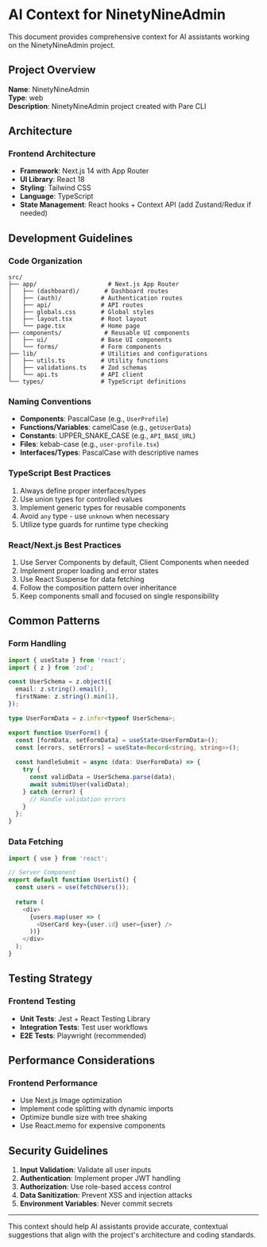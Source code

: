 # AI Context for NinetyNineAdmin

This document provides comprehensive context for AI assistants working on the NinetyNineAdmin project.

## Project Overview

**Name**: NinetyNineAdmin  
**Type**: web  
**Description**: NinetyNineAdmin project created with Pare CLI

## Architecture

### Frontend Architecture
- **Framework**: Next.js 14 with App Router
- **UI Library**: React 18
- **Styling**: Tailwind CSS
- **Language**: TypeScript
- **State Management**: React hooks + Context API (add Zustand/Redux if needed)





## Development Guidelines

### Code Organization
```
src/
├── app/                    # Next.js App Router
│   ├── (dashboard)/       # Dashboard routes
│   ├── (auth)/           # Authentication routes
│   ├── api/              # API routes
│   ├── globals.css       # Global styles
│   ├── layout.tsx        # Root layout
│   └── page.tsx          # Home page
├── components/            # Reusable UI components
│   ├── ui/               # Base UI components
│   └── forms/            # Form components
├── lib/                  # Utilities and configurations
│   ├── utils.ts          # Utility functions
│   ├── validations.ts    # Zod schemas
│   └── api.ts            # API client
└── types/                # TypeScript definitions
```


### Naming Conventions
- **Components**: PascalCase (e.g., `UserProfile`)
- **Functions/Variables**: camelCase (e.g., `getUserData`)
- **Constants**: UPPER_SNAKE_CASE (e.g., `API_BASE_URL`)
- **Files**: kebab-case (e.g., `user-profile.tsx`)
- **Interfaces/Types**: PascalCase with descriptive names

### TypeScript Best Practices
1. Always define proper interfaces/types
2. Use union types for controlled values
3. Implement generic types for reusable components
4. Avoid `any` type - use `unknown` when necessary
5. Utilize type guards for runtime type checking

### React/Next.js Best Practices
1. Use Server Components by default, Client Components when needed
2. Implement proper loading and error states
3. Use React Suspense for data fetching
4. Follow the composition pattern over inheritance
5. Keep components small and focused on single responsibility


## Common Patterns

### Form Handling
```typescript
import { useState } from 'react';
import { z } from 'zod';

const UserSchema = z.object({
  email: z.string().email(),
  firstName: z.string().min(1),
});

type UserFormData = z.infer<typeof UserSchema>;

export function UserForm() {
  const [formData, setFormData] = useState<UserFormData>();
  const [errors, setErrors] = useState<Record<string, string>>();
  
  const handleSubmit = async (data: UserFormData) => {
    try {
      const validData = UserSchema.parse(data);
      await submitUser(validData);
    } catch (error) {
      // Handle validation errors
    }
  };
}
```

### Data Fetching
```typescript
import { use } from 'react';

// Server Component
export default function UserList() {
  const users = use(fetchUsers());
  
  return (
    <div>
      {users.map(user => (
        <UserCard key={user.id} user={user} />
      ))}
    </div>
  );
}
```


## Testing Strategy

### Frontend Testing
- **Unit Tests**: Jest + React Testing Library
- **Integration Tests**: Test user workflows
- **E2E Tests**: Playwright (recommended)


## Performance Considerations

### Frontend Performance
- Use Next.js Image optimization
- Implement code splitting with dynamic imports
- Optimize bundle size with tree shaking
- Use React.memo for expensive components


## Security Guidelines

1. **Input Validation**: Validate all user inputs
2. **Authentication**: Implement proper JWT handling
3. **Authorization**: Use role-based access control
4. **Data Sanitization**: Prevent XSS and injection attacks
5. **Environment Variables**: Never commit secrets

---

This context should help AI assistants provide accurate, contextual suggestions that align with the project's architecture and coding standards.